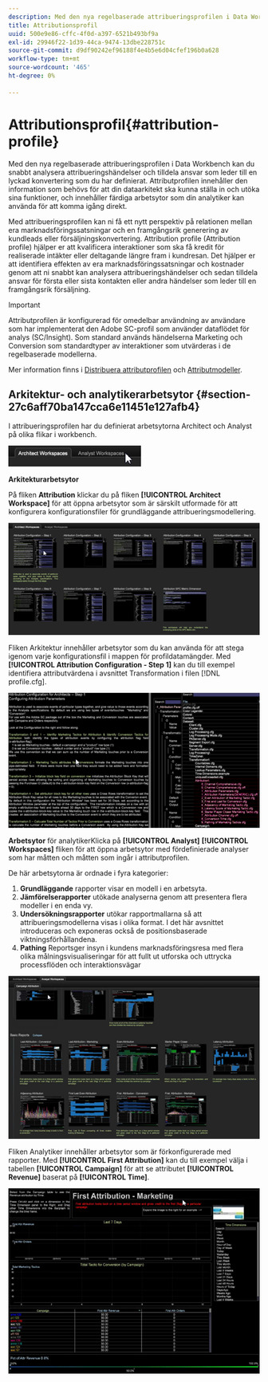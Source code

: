 ```yaml
---
description: Med den nya regelbaserade attribueringsprofilen i Data Workbench kan du snabbt analysera attribueringshändelser och tilldela ansvar som leder till en lyckad konvertering som du har definierat. Attributprofilen innehåller den information som behövs för att din dataarkitekt ska kunna ställa in och utöka sina funktioner, och innehåller färdiga arbetsytor som din analytiker kan använda för att komma igång direkt.
title: Attributionsprofil
uuid: 500e9e86-cffc-4f0d-a397-6521b493bf9a
exl-id: 29946f22-1d39-44ca-9474-13dbe228751c
source-git-commit: d9df90242ef96188f4e4b5e6d04cfef196b0a628
workflow-type: tm+mt
source-wordcount: '465'
ht-degree: 0%

---
```


# Attributionsprofil{#attribution-profile}

Med den nya regelbaserade attribueringsprofilen i Data Workbench kan du snabbt analysera attribueringshändelser och tilldela ansvar som leder till en lyckad konvertering som du har definierat. Attributprofilen innehåller den information som behövs för att din dataarkitekt ska kunna ställa in och utöka sina funktioner, och innehåller färdiga arbetsytor som din analytiker kan använda för att komma igång direkt.

Med attribueringsprofilen kan ni få ett nytt perspektiv på relationen mellan era marknadsföringssatsningar och en framgångsrik generering av kundleads eller försäljningskonvertering. Attribution profile (Attribution profile) hjälper er att kvalificera interaktioner som ska få kredit för realiserade intäkter eller deltagande längre fram i kundresan. Det hjälper er att identifiera effekten av era marknadsföringssatsningar och kostnader genom att ni snabbt kan analysera attribueringshändelser och sedan tilldela ansvar för första eller sista kontakten eller andra händelser som leder till en framgångsrik försäljning.

<!-- <a id="section_648A288E4CA84D579884BC161085C4D5"></a> -->

>[!IMPORTANT]
>
>Attributprofilen är konfigurerad för omedelbar användning av användare som har implementerat den Adobe SC-profil som använder dataflödet för analys (SC/Insight). Som standard används händelserna Marketing och Conversion som standardtyper av interaktioner som utvärderas i de regelbaserade modellerna.

Mer information finns i [Distribuera attributprofilen](../../../../home/c-get-started/c-attribution-profiles/c-rules-attrib/c-attrib-profile-deploy.md#concept-fbcb5800cd6a40cc901e61f3882988c0) och [Attributmodeller](../../../../home/c-get-started/c-attribution-profiles/c-rules-attrib/c-attrib-models.md#concept-e209c7e86a5c4008ad6d78fdf4ea032d).

## Arkitektur- och analytikerarbetsytor {#section-27c6aff70ba147cca6e11451e127afb4}

I attribueringsprofilen har du definierat arbetsytorna Architect och Analyst på olika flikar i workbench.

![](assets/attribution_profile_tabs.png)

**Arkitekturarbetsytor**

På fliken **Attribution** klickar du på fliken **[!UICONTROL Architect Workspace]** för att öppna arbetsytor som är särskilt utformade för att konfigurera konfigurationsfiler för grundläggande attribueringsmodellering.

![](assets/attribution_profile_arch.png)

Fliken Arkitektur innehåller arbetsytor som du kan använda för att stega igenom varje konfigurationsfil i mappen för profildatamängder. Med **[!UICONTROL Attribution Configuration - Step 1]** kan du till exempel identifiera attributvärdena i avsnittet Transformation i filen [!DNL profile.cfg].

![](assets/attribution_profile_arch_step1.png)

**Arbetsytor** för analytikerKlicka på  **[!UICONTROL Analyst]** **[!UICONTROL Workspaces]** fliken för att öppna arbetsytor med fördefinierade analyser som har måtten och måtten som ingår i attributprofilen.

De här arbetsytorna är ordnade i fyra kategorier:

1. **Grundläggande** rapporter visar en modell i en arbetsyta.
1. **Jämförelserapporter** utökade analyserna genom att presentera flera modeller i en enda vy.
1. **Undersökningsrapporter** utökar rapportmallarna så att attribueringsmodellerna visas i olika format. I det här avsnittet introduceras och exponeras också de positionsbaserade viktningsförhållandena.
1. **Pathing** Reportsger insyn i kundens marknadsföringsresa med flera olika målningsvisualiseringar för att fullt ut utforska och uttrycka processflöden och interaktionsvägar

![](assets/attribution_profile_analyst.png)

Fliken Analytiker innehåller arbetsytor som är förkonfigurerade med rapporter. Med **[!UICONTROL First Attribution]** kan du till exempel välja i tabellen **[!UICONTROL Campaign]** för att se attributet **[!UICONTROL Revenue]** baserat på **[!UICONTROL Time]**.

![](assets/attribution_profile_analyst_step1.png)
